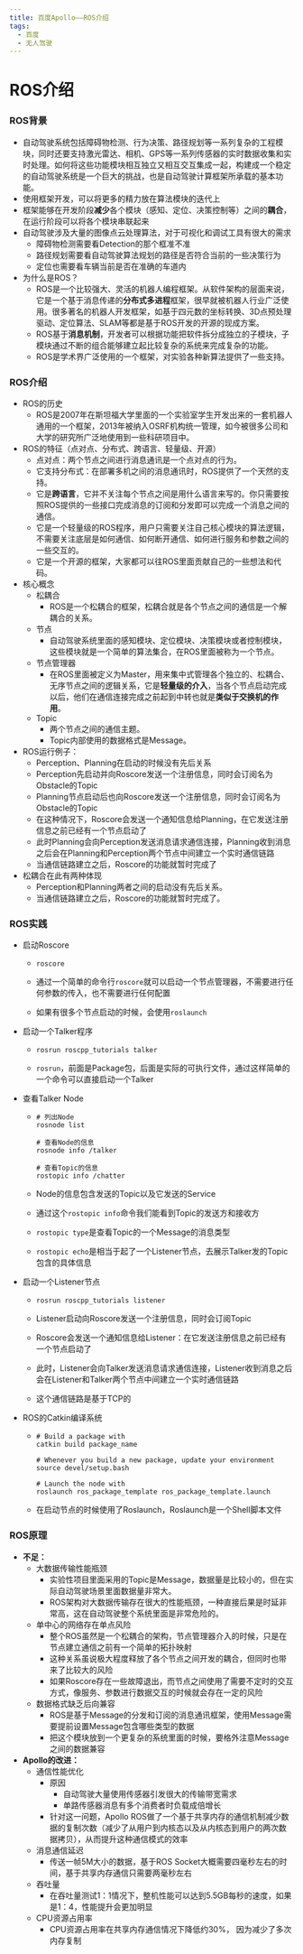 ```yaml
---
title: 百度Apollo——ROS介绍
tags:
  - 百度
  - 无人驾驶
---
```


# ROS介绍

### ROS背景

- 自动驾驶系统包括障碍物检测、行为决策、路径规划等一系列复杂的工程模块，同时还要支持激光雷达、相机、GPS等一系列传感器的实时数据收集和实时处理。如何将这些功能模块相互独立又相互交互集成一起，构建成一个稳定的自动驾驶系统是一个巨大的挑战，也是自动驾驶计算框架所承载的基本功能。
- 使用框架开发，可以将更多的精力放在算法模块的迭代上
- 框架能够在开发阶段**减少**各个模块（感知、定位、决策控制等）之间的**耦合**，在运行阶段可以将各个模块串联起来
- 自动驾驶涉及大量的图像点云处理算法，对于可视化和调试工具有很大的需求
  - 障碍物检测需要看Detection的那个框准不准
  - 路径规划需要看自动驾驶算法规划的路径是否符合当前的一些决策行为
  - 定位也需要看车辆当前是否在准确的车道内
- 为什么是ROS？
  - ROS是一个比较强大、灵活的机器人编程框架。从软件架构的层面来说，它是一个基于消息传递的**分布式多进程**框架，很早就被机器人行业广泛使用。很多著名的机器人开发框架，如基于四元数的坐标转换、3D点预处理驱动、定位算法、SLAM等都是基于ROS开发的开源的现成方案。
  - ROS基于**消息机制**，开发者可以根据功能把软件拆分成独立的子模块，子模块通过不断的组合能够建立起比较复杂的系统来完成复杂的功能。
  - ROS是学术界广泛使用的一个框架，对实验各种新算法提供了一些支持。

### ROS介绍

- ROS的历史
  - ROS是2007年在斯坦福大学里面的一个实验室学生开发出来的一套机器人通用的一个框架，2013年被纳入OSRF机构统一管理，如今被很多公司和大学的研究所广泛地使用到一些科研项目中。
- ROS的特征（点对点、分布式、跨语言、轻量级、开源）
  - 点对点：两个节点之间进行消息通讯是一个点对点的行为。
  - 它支持分布式：在部署多机之间的消息通讯时，ROS提供了一个天然的支持。
  - 它是**跨语言**，它并不关注每个节点之间是用什么语言来写的。你只需要按照ROS提供的一些接口完成消息的订阅和分发即可以完成一个消息之间的通信。
  - 它是一个轻量级的ROS程序，用户只需要关注自己核心模块的算法逻辑，不需要关注底层是如何通信、如何断开通信、如何进行服务和参数之间的一些交互的。
  - 它是一个开源的框架，大家都可以往ROS里面贡献自己的一些想法和代码。
- 核心概念
  - 松耦合
    - ROS是一个松耦合的框架，松耦合就是各个节点之间的通信是一个解耦合的关系。
  - 节点
    - 自动驾驶系统里面的感知模块、定位模块、决策模块或者控制模块，这些模块就是一个简单的算法集合，在ROS里面被称为一个节点。
  - 节点管理器
    - 在ROS里面被定义为Master，用来集中式管理各个独立的、松耦合、无序节点之间的逻辑关系，它是**轻量级的介入**，当各个节点启动完成以后，他们在通信连接完成之前起到中转也就是**类似于交换机的作用**。
  - Topic
    - 两个节点之间的通信主题。
    - Topic内部使用的数据格式是Message。
- ROS运行例子：
  - Perception、Planning在启动的时候没有先后关系
  - Perception先启动并向Roscore发送一个注册信息，同时会订阅名为Obstacle的Topic
  - Planning节点启动后也向Roscore发送一个注册信息，同时会订阅名为Obstacle的Topic
  - 在这种情况下，Roscore会发送一个通知信息给Planning，在它发送注册信息之前已经有一个节点启动了
  - 此时Planning会向Perception发送消息请求通信连接，Planning收到消息之后会在Planning和Perception两个节点中间建立一个实时通信链路
  - 当通信链路建立之后，Roscore的功能就暂时完成了
- 松耦合在此有两种体现
  - Perception和Planning两者之间的启动没有先后关系。
  - 当通信链路建立之后，Roscore的功能就暂时完成了。

### ROS实践

- 启动Roscore

  - ```
    roscore
    ```

  - 通过一个简单的命令行`roscore`就可以启动一个节点管理器，不需要进行任何参数的传入，也不需要进行任何配置

  - 如果有很多个节点启动的时候，会使用`roslaunch`

- 启动一个Talker程序

  - ```
    rosrun roscpp_tutorials talker
    ```

  - `rosrun`，前面是Package包，后面是实际的可执行文件，通过这样简单的一个命令可以直接启动一个Talker

- 查看Talker Node

  - ```
    # 列出Node
    rosnode list
    
    # 查看Node的信息
    rosnode info /talker
    
    # 查看Topic的信息
    rostopic info /chatter
    ```

  - Node的信息包含发送的Topic以及它发送的Service

  - 通过这个`rostopic info`命令我们能看到Topic的发送方和接收方

  - `rostopic type`是查看Topic的一个Message的消息类型

  - `rostopic echo`是相当于起了一个Listener节点，去展示Talker发的Topic包含的具体信息

- 启动一个Listener节点

  - ```
    rosrun roscpp_tutorials listener
    ```

  - Listener启动向Roscore发送一个注册信息，同时会订阅Topic

  - Roscore会发送一个通知信息给Listener：在它发送注册信息之前已经有一个节点启动了

  - 此时，Listener会向Talker发送消息请求通信连接，Listener收到消息之后会在Listener和Talker两个节点中间建立一个实时通信链路

  - 这个通信链路是基于TCP的

- ROS的Catkin编译系统

  - ```
    # Build a package with
    catkin build package_name
    
    # Whenever you build a new package, update your environment
    source devel/setup.bash
    
    # Launch the node with
    roslaunch ros_package_template ros_package_template.launch
    ```

  - 在启动节点的时候使用了Roslaunch，Roslaunch是一个Shell脚本文件

### ROS原理

- **不足：**
  - 大数据传输性能瓶颈
    - 实验性项目里面采用的Topic是Message，数据量是比较小的，但在实际自动驾驶场景里面数据量非常大。
    - ROS架构对大数据传输存在很大的性能瓶颈，一种直接后果是时延非常高，这在自动驾驶整个系统里面是非常危险的。
  - 单中心的网络存在单点风险
    - 整个ROS虽然是一个松耦合的架构，节点管理器介入的时候，只是在节点建立通信之前有一个简单的拓扑映射
    - 这种关系虽说极大程度释放了各个节点之间开发的耦合，但同时也带来了比较大的风险
    - 如果Roscore存在一些故障退出，而节点之间使用了需要不定时的交互方式，像服务、参数进行数据交互的时候就会存在一定的风险
  - 数据格式缺乏后向兼容
    - ROS是基于Message的分发和订阅的消息通讯框架，使用Message需要提前设置Message包含哪些类型的数据
    - 把这个模块放到一个更复杂的系统里面的时候，要格外注意Message之间的数据兼容
- **Apollo的改进：**
  - 通信性能优化
    - 原因
      - 自动驾驶大量使用传感器引发很大的传输带宽需求
      - 单路传感器消息有多个消费者时负载成倍增长
    - 针对这一问题，Apollo ROS做了一个基于共享内存的通信机制减少数据的复制次数（减少了从用户到内核态以及从内核态到用户的两次数据拷贝），从而提升这种通信模式的效率
  - 消息通信延迟
    - 传送一帧5M大小的数据，基于ROS Socket大概需要四毫秒左右的时间，基于共享内存通信只需要两毫秒左右
  - 吞吐量
    - 在吞吐量测试1：1情况下，整机性能可以达到5.5GB每秒的速度，如果是1：4，性能提升会更加明显
  - CPU资源占用率
    - CPU资源占用率在共享内存通信情况下降低约30%， 因为减少了多次内存复制